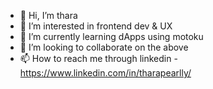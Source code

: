 - 👋 Hi, I’m thara
- 👀 I’m interested in frontend dev & UX
- 🌱 I’m currently learning dApps using motoku
- 💞️ I’m looking to collaborate on the above
- 📫 How to reach me through linkedin - https://www.linkedin.com/in/tharapearlly/

<!---
thara-3201/thara-3201 is a ✨ special ✨ repository because its `README.md` (this file) appears on your GitHub profile.
You can click the Preview link to take a look at your changes.
--->

